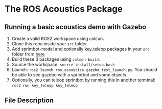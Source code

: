 # The ROS Acoustics Package

## Running a basic acoustics demo with Gazebo

1. Create a valid ROS2 workspace using colcon.
2. Clone this repo inside your `src` folder.
3. Add sprintbot-model and optionally key_teleop packages in your `src` folder from [here](https://github.com/SheldonLee123/PipeWorld/tree/main/src)
4. Build these 3 packages using `colcon build`.
5. Source the workspace: `source install/setup.bash`
6. Launch: `ros2 launch ros_acoustics gazebo_test_launch.py`. You should be able to see gazebo with a sprintbot and some objects.
7. Optionally, you can teleop sprintbot by running this in another terminal: `ros2 run key_teleop key_teleop`

## File Description

